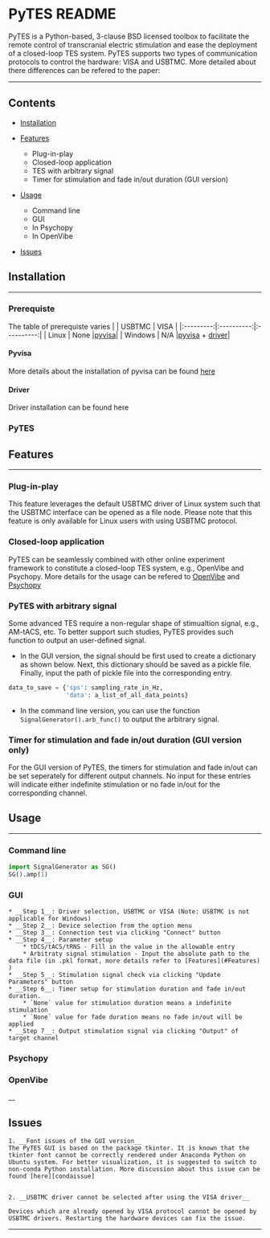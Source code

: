   PyTES README
========================================

PyTES is a Python-based, 3-clause BSD licensed toolbox to facilitate the remote control of transcranial electric stimulation and ease the deployment of a closed-loop TES system. PyTES supports two types of communication protocols to control the hardware: VISA and USBTMC. More detailed about there differences can be refered to the paper:
 
****

## Contents

* [Installation](#Installation)
* [Features](#Features)
    * Plug-in-play
    * Closed-loop application
    * TES with arbitrary signal
    * Timer for stimulation and fade in/out duration (GUI version)

* [Usage](#Usage)
    * Command line 
    * GUI 
    * In Psychopy
    * In OpenVibe 


* [Issues](#Issues)


## Installation
-----

### Prerequiste
The table of prerequiste varies 
|           |   USBTMC   |    VISA    |
|:---------:|:----------:|:----------:|
|   Linux   |    None    |[pyvisa](#Pyvisa)|
|  Windows  |    N/A     |[pyvisa](#Pyvisa) + [driver](#Driver)|

#### Pyvisa
More details about the installation of pyvisa can be found [here][pyvisa_link] 

#### Driver 
Driver installation can be found here

### PyTES

## Features 
-----
### Plug-in-play
This feature leverages the default USBTMC driver of Linux system such that the USBTMC interface can be opened as a file node. Please note that this feature is only available for Linux users with using USBTMC protocol.

### Closed-loop application
PyTES can be seamlessly combined with other online experiment framework to constitute a closed-loop TES system, e.g., OpenVibe and Psychopy. More details for the usage can be refered to [OpenVibe](#OpenVibe) and [Psychopy](#Psychopy)

### PyTES with arbitrary signal
Some advanced TES require a non-regular shape of stimualtion signal, e.g., AM-tACS, etc. To better support such studies, PyTES provides such function to output an user-defined signal. 
* In the GUI version, the signal should be first used to create a dictionary as shown below. Next, this dictionary should be saved as a pickle file. Finally, input the path of pickle file into the corresponding entry.

```Python
data_to_save = {'sps': sampling_rate_in_Hz,
                'data': a_list_of_all_data_points}
```
* In the command line version, you can use the function `SignalGenerator().arb_func()` to output the arbitrary signal.

### Timer for stimulation and fade in/out duration (GUI version only)
For the GUI version of PyTES, the timers for stimulation and fade in/out can be set seperately for different output channels. No input for these entries will indicate either indefinite stimulation or no fade in/out for the corresponding channel.

## Usage
-----

### Command line 


```Python
import SignalGenerator as SG()
SG().amp(1)

```


### GUI 
    * __Step 1__: Driver selection, USBTMC or VISA (Note: USBTMC is not applicable for Windows)
    * __Step 2__: Device selection from the option menu
    * __Step 3__: Connection test via clicking "Connect" button
    * __Step 4__: Parameter setup
        * tDCS/tACS/tRNS - Fill in the value in the allowable entry
        * Arbitraty signal stimulation - Input the absolute path to the data file (in .pkl format, more details refer to [Features](#Features) )
    * __Step 5__: Stimulation signal check via clicking "Update Parameters" button
    * __Step 6__: Timer setup for stimulation duration and fade in/out duration.
        * `None` value for stimulation duration means a indefinite stimulation
        * `None` value for fade duration means no fade in/out will be applied
    * __Step 7__: Output stimulation signal via clicking "Output" of target channel

### Psychopy

### OpenVibe 
__

## Issues 
    1. __Font issues of the GUI version__
    The PyTES GUI is based on the package tkinter. It is known that the tkinter font cannot be correctly rendered under Anaconda Python on Ubuntu system. For better visualization, it is suggested to switch to non-conda Python installation. More discussion about this issue can be found [here][condaissue]

         
    2. __USBTMC driver cannot be selected after using the VISA driver__
    
    Devices which are already opened by VISA protocol cannot be opened by USBTMC drivers. Restarting the hardware devices can fix the issue.
        
-----
[pyvisa_link]: https://pyvisa.readthedocs.io/en/latest/introduction/getting.html
[condaissue]: https://github.com/ContinuumIO/anaconda-issues/issues/6833#issuecomment-351363320
